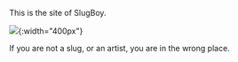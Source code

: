 This is the site of SlugBoy.

![](/slugsite/assets/images/slug1.jpeg){:width="400px"}

If you are not a slug, or an artist, you are in the wrong place.
